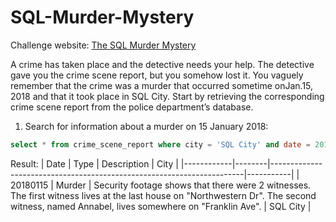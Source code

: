 # SQL-Murder-Mystery
Challenge website:
[The SQL Murder Mystery](https://mystery.knightlab.com/)

A crime has taken place and the detective needs your help. The detective gave you the crime scene report, but you somehow lost it. You vaguely remember that the crime was a ​murder​ that occurred sometime on ​Jan.15, 2018​ and that it took place in ​SQL City​. Start by retrieving the corresponding crime scene report from the police department’s database.

1. Search for information about a murder on 15 January 2018:

```SQL
select * from crime_scene_report where city = 'SQL City' and date = 20180115 and type='murder';
```
Result:
| Date       | Type   | Description                                                           | City      |
|------------|--------|-----------------------------------------------------------------------|-----------|
| 20180115   | Murder | Security footage shows that there were 2 witnesses. The first witness lives at the last house on "Northwestern Dr". The second witness, named Annabel, lives somewhere on "Franklin Ave". | SQL City  |
